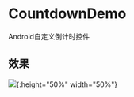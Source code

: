 # CountdownDemo
Android自定义倒计时控件

## 效果
![](http://gitout.oss-cn-shanghai.aliyuncs.com/content/gifeditor_20100117_090051.gif){:height="50%" width="50%"}
